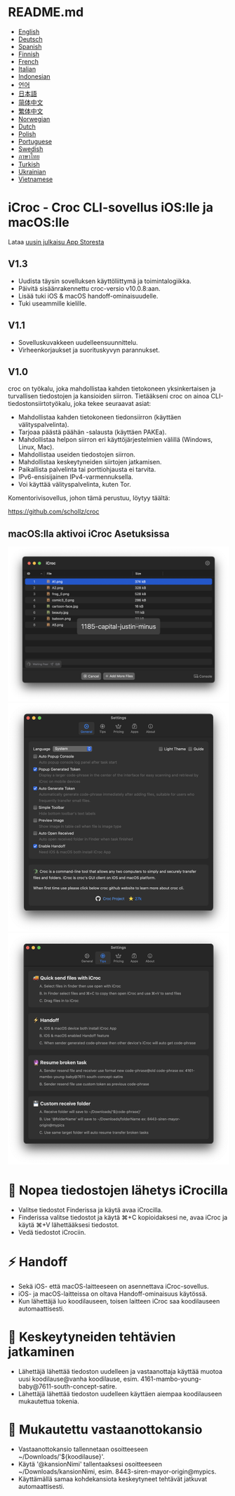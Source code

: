 # README.md
- [English](README.md)
- [Deutsch](README.de.md)
- [Spanish](README.es.md)
- [Finnish](README.fi.md)
- [French](README.fr.md)
- [Italian](README.it.md)
- [Indonesian](README.id.md)
- [언어](README.ko.md)
- [日本語](README.ja.md)
- [简体中文](README.zh_cn.md)
- [繁体中文](README.zh_tw.md)
- [Norwegian](README.nb.md)
- [Dutch](README.nl.md)
- [Polish](README.pl.md)
- [Portuguese](README.pt.md)
- [Swedish](README.sv.md)
- [ภาษาไทย](README.th.md)
- [Turkish](README.tr.md)
- [Ukrainian](README.uk.md)
- [Vietnamese](README.vi.md)

# iCroc - Croc CLI-sovellus iOS:lle ja macOS:lle

Lataa [uusin julkaisu App Storesta](https://apps.apple.com/us/app/id6444355962)

V1.3
---
- Uudista täysin sovelluksen käyttöliittymä ja toimintalogiikka.
- Päivitä sisäänrakennettu croc-versio v10.0.8:aan.
- Lisää tuki iOS & macOS handoff-ominaisuudelle.
- Tuki useammille kielille.

V1.1
---
- Sovelluskuvakkeen uudelleensuunnittelu.
- Virheenkorjaukset ja suorituskyvyn parannukset.

V1.0
---
croc on työkalu, joka mahdollistaa kahden tietokoneen yksinkertaisen ja turvallisen tiedostojen ja kansioiden siirron. Tietääkseni croc on ainoa CLI-tiedostonsiirtotyökalu, joka tekee seuraavat asiat:

- Mahdollistaa kahden tietokoneen tiedonsiirron (käyttäen välityspalvelinta).
- Tarjoaa päästä päähän -salausta (käyttäen PAKEa).
- Mahdollistaa helpon siirron eri käyttöjärjestelmien välillä (Windows, Linux, Mac).
- Mahdollistaa useiden tiedostojen siirron.
- Mahdollistaa keskeytyneiden siirtojen jatkamisen.
- Paikallista palvelinta tai porttiohjausta ei tarvita.
- IPv6-ensisijainen IPv4-varmennuksella.
- Voi käyttää välityspalvelinta, kuten Tor.

Komentorivisovellus, johon tämä perustuu, löytyy täältä:

https://github.com/schollz/croc

## macOS:lla aktivoi iCroc Asetuksissa
![macOS-iCroc-1](images/macos1.png)
![macOS-iCroc-2](images/macos2.png)
![macOS-iCroc-3](images/macos3.png)

# 🚚 Nopea tiedostojen lähetys iCrocilla
- Valitse tiedostot Finderissa ja käytä avaa iCrocilla.
- Finderissa valitse tiedostot ja käytä ⌘+C kopioidaksesi ne, avaa iCroc ja käytä ⌘+V lähettääksesi tiedostot.
- Vedä tiedostot iCrociin.

# ⚡ Handoff
- Sekä iOS- että macOS-laitteeseen on asennettava iCroc-sovellus.
- iOS- ja macOS-laitteissa on oltava Handoff-ominaisuus käytössä.
- Kun lähettäjä luo koodilauseen, toisen laitteen iCroc saa koodilauseen automaattisesti.

# 🔮 Keskeytyneiden tehtävien jatkaminen
- Lähettäjä lähettää tiedoston uudelleen ja vastaanottaja käyttää muotoa uusi koodilause@vanha koodilause, esim. 4161-mambo-young-baby@7611-south-concept-satire.
- Lähettäjä lähettää tiedoston uudelleen käyttäen aiempaa koodilauseen mukautettua tokenia.

# 💾 Mukautettu vastaanottokansio
- Vastaanottokansio tallennetaan osoitteeseen ~/Downloads/'${koodilause}'.
- Käytä '@kansionNimi' tallentaaksesi osoitteeseen ~/Downloads/kansionNimi, esim. 8443-siren-mayor-origin@mypics.
- Käyttämällä samaa kohdekansiota keskeytyneet tehtävät jatkuvat automaattisesti.